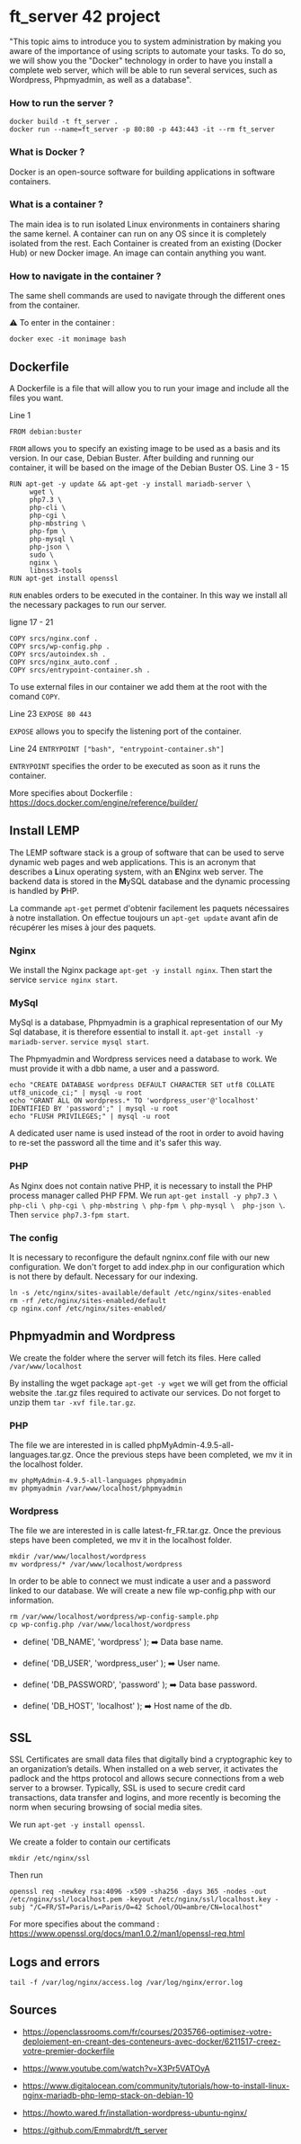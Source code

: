 # ft_server 42 project

"This topic aims to introduce you to system administration by making you aware of the importance of using scripts to automate your tasks. To do so, we will show you the "Docker" technology in order to have you install a complete web server, which will be able to run several services, such as Wordpress, Phpmyadmin, as well as a database".

### How to run the server ? 

```
docker build -t ft_server . 
docker run --name=ft_server -p 80:80 -p 443:443 -it --rm ft_server
```

### What is Docker ?

Docker is an open-source software for building applications in software containers. 

### What is a container ?

The main idea is to run isolated Linux environments in containers sharing the same kernel.
A container can run on any OS since it is completely isolated from the rest. 
Each Container is created from an existing (Docker Hub) or new Docker image.
An image can contain anything you want. 

### How to navigate in the container ?

The same shell commands are used to navigate through the different ones from the container.

:warning: To enter in the container :

``
docker exec -it monimage bash
``

## Dockerfile

A Dockerfile is a file that will allow you to run your image and include all the files you want.

Line 1 
```
FROM debian:buster
```

``FROM`` allows you to specify an existing image to be used as a basis and its version. In our case, Debian Buster.
After building and running our container, it will be based on the image of the Debian Buster OS.
Line 3 - 15 
```
RUN apt-get -y update && apt-get -y install mariadb-server \
     wget \
     php7.3 \
     php-cli \
     php-cgi \
     php-mbstring \
     php-fpm \
     php-mysql \ 
     php-json \
     sudo \
     nginx \
     libnss3-tools
RUN apt-get install openssl
```

``RUN`` enables orders to be executed in the container. In this way we install all the necessary packages to run our server.

ligne 17 - 21 
```
COPY srcs/nginx.conf .
COPY srcs/wp-config.php .
COPY srcs/autoindex.sh .
COPY srcs/nginx_auto.conf .
COPY srcs/entrypoint-container.sh .
```
              
To use external files in our container we add them at the root with the comand ``COPY``.

Line 23 ``EXPOSE 80 443``

``EXPOSE`` allows you to specify the listening port of the container.

Line 24 ``ENTRYPOINT ["bash", "entrypoint-container.sh"]``

``ENTRYPOINT`` specifies the order to be executed as soon as it runs the container. 

More specifies about Dockerfile : https://docs.docker.com/engine/reference/builder/

## Install LEMP

The LEMP software stack is a group of software that can be used to serve dynamic web pages and web applications. This is an acronym that describes a **L**inux operating system, with an **E**Nginx web server. The backend data is stored in the **M**ySQL database and the dynamic processing is handled by **P**HP.

La commande ``apt-get`` permet d'obtenir facilement les paquets nécessaires à notre installation.
On effectue toujours un ``apt-get update`` avant afin de récupérer les mises à jour des paquets.

### Nginx 

We install the Nginx package ``apt-get -y install nginx``.
Then start the service ``service nginx start``.

### MySql

MySql is a database, Phpmyadmin is a graphical representation of our My Sql database, it is therefore essential to install it.
``apt-get install -y mariadb-server``.
``service mysql start``.

The Phpmyadmin and Wordpress services need a database to work. We must provide it with a dbb name, a user and a password.
```
echo "CREATE DATABASE wordpress DEFAULT CHARACTER SET utf8 COLLATE utf8_unicode_ci;" | mysql -u root
echo "GRANT ALL ON wordpress.* TO 'wordpress_user'@'localhost' IDENTIFIED BY 'password';" | mysql -u root
echo "FLUSH PRIVILEGES;" | mysql -u root
```
A dedicated user name is used instead of the root in order to avoid having to re-set the password all the time and it's safer this way.

### PHP

As Nginx does not contain native PHP, it is necessary to install the PHP process manager called PHP FPM.
We run ``apt-get install -y php7.3 \
     php-cli \
     php-cgi \
     php-mbstring \
     php-fpm \
     php-mysql \ 
     php-json \``.
Then ``service php7.3-fpm start``.

### The config

It is necessary to reconfigure the default ngninx.conf file with our new configuration.
We don't forget to add index.php in our configuration which is not there by default. Necessary for our indexing.
```
ln -s /etc/nginx/sites-available/default /etc/nginx/sites-enabled
rm -rf /etc/nginx/sites-enabled/default
cp nginx.conf /etc/nginx/sites-enabled/
```
## Phpmyadmin and Wordpress

We create the folder where the server will fetch its files. Here called ``/var/www/localhost``

By installing the wget package ``apt-get -y wget`` we will get from the official website the .tar.gz files required to activate our services.
Do not forget to unzip them ``tar -xvf file.tar.gz``.

### PHP

The file we are interested in is called phpMyAdmin-4.9.5-all-languages.tar.gz.
Once the previous steps have been completed, we mv it in the localhost folder.
```
mv phpMyAdmin-4.9.5-all-languages phpmyadmin
mv phpmyadmin /var/www/localhost/phpmyadmin
```

### Wordpress

The file we are interested in is calle latest-fr_FR.tar.gz.
Once the previous steps have been completed, we mv it in the localhost folder.
```
mkdir /var/www/localhost/wordpress
mv wordpress/* /var/www/localhost/wordpress
```
In order to be able to connect we must indicate a user and a password linked to our database.
We will create a new file wp-config.php with our information.

```
rm /var/www/localhost/wordpress/wp-config-sample.php
cp wp-config.php /var/www/localhost/wordpress
```

- define( 'DB_NAME', 'wordpress' ); :arrow_right: Data base name.

- define( 'DB_USER', 'wordpress_user' ); :arrow_right: User name.

- define( 'DB_PASSWORD', 'password' ); :arrow_right: Data base password.

- define( 'DB_HOST', 'localhost' ); :arrow_right: Host name of the db.

## SSL

SSL Certificates are small data files that digitally bind a cryptographic key to an organization’s details. When installed on a web server, it activates the padlock and the https protocol and allows secure connections from a web server to a browser. Typically, SSL is used to secure credit card transactions, data transfer and logins, and more recently is becoming the norm when securing browsing of social media sites.

We run ``apt-get -y install openssl``.

We create a folder to contain our certificats

``mkdir /etc/nginx/ssl``

Then run
```
openssl req -newkey rsa:4096 -x509 -sha256 -days 365 -nodes -out /etc/nginx/ssl/localhost.pem -keyout /etc/nginx/ssl/localhost.key -subj "/C=FR/ST=Paris/L=Paris/O=42 School/OU=ambre/CN=localhost"
```

For more specifies about the command : https://www.openssl.org/docs/man1.0.2/man1/openssl-req.html

## Logs and errors

``tail -f /var/log/nginx/access.log /var/log/nginx/error.log``

## Sources

- https://openclassrooms.com/fr/courses/2035766-optimisez-votre-deploiement-en-creant-des-conteneurs-avec-docker/6211517-creez-votre-premier-dockerfile

- https://www.youtube.com/watch?v=X3Pr5VATOyA

- https://www.digitalocean.com/community/tutorials/how-to-install-linux-nginx-mariadb-php-lemp-stack-on-debian-10

- https://howto.wared.fr/installation-wordpress-ubuntu-nginx/

- https://github.com/Emmabrdt/ft_server
